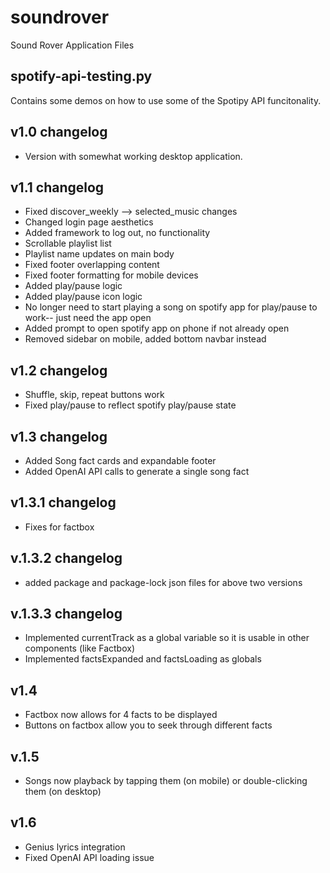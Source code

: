 # soundrover
Sound Rover Application Files
## spotify-api-testing.py
Contains some demos on how to use some of the Spotipy API funcitonality.
## v1.0 changelog
- Version with somewhat working desktop application.
## v1.1 changelog
- Fixed discover_weekly --> selected_music changes
- Changed login page aesthetics
- Added framework to log out, no functionality
- Scrollable playlist list
- Playlist name updates on main body
- Fixed footer overlapping content
- Fixed footer formatting for mobile devices
- Added play/pause logic
- Added play/pause icon logic
- No longer need to start playing a song on spotify app for play/pause to work-- just need the app open
- Added prompt to open spotify app on phone if not already open
- Removed sidebar on mobile, added bottom navbar instead
## v1.2 changelog
- Shuffle, skip, repeat buttons work
- Fixed play/pause to reflect spotify play/pause state
## v1.3 changelog
- Added Song fact cards and expandable footer
- Added OpenAI API calls to generate a single song fact
## v1.3.1 changelog
- Fixes for factbox
## v.1.3.2 changelog
- added package and package-lock json files for above two versions
## v.1.3.3 changelog
- Implemented currentTrack as a global variable so it is usable in other components (like Factbox)
- Implemented factsExpanded and factsLoading as globals
## v1.4
- Factbox now allows for 4 facts to be displayed
- Buttons on factbox allow you to seek through different facts
## v.1.5
- Songs now playback by tapping them (on mobile) or double-clicking them (on desktop)
## v1.6
- Genius lyrics integration
- Fixed OpenAI API loading issue
